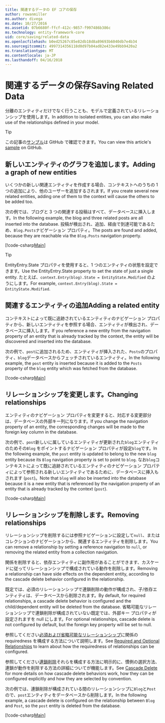 ```yaml
---
title: 関連するデータの EF コアの保存
author: rowanmiller
ms.author: divega
ms.date: 10/27/2016
ms.assetid: 07b6680f-ffcf-412c-9857-f997486b386c
ms.technology: entity-framework-core
uid: core/saving/related-data
ms.openlocfilehash: b0ed25267c85e82db18d8a89693b6040db7e4b34
ms.sourcegitcommit: 4997314356118d0d97b04ad82e433e49bb9420a2
ms.translationtype: MT
ms.contentlocale: ja-JP
ms.lasthandoff: 04/16/2018
---
```

# <a name="saving-related-data"></a><span data-ttu-id="0f1dd-102">関連するデータの保存</span><span class="sxs-lookup"><span data-stu-id="0f1dd-102">Saving Related Data</span></span>

<span data-ttu-id="0f1dd-103">分離のエンティティだけでなく行うことも、モデルで定義されているリレーションシップを使用します。</span><span class="sxs-lookup"><span data-stu-id="0f1dd-103">In addition to isolated entities, you can also make use of the relationships defined in your model.</span></span>

> [!TIP]  
> <span data-ttu-id="0f1dd-104">この記事の[サンプル](https://github.com/aspnet/EntityFramework.Docs/tree/master/samples/core/Saving/Saving/RelatedData/)は GitHub で確認できます。</span><span class="sxs-lookup"><span data-stu-id="0f1dd-104">You can view this article's [sample](https://github.com/aspnet/EntityFramework.Docs/tree/master/samples/core/Saving/Saving/RelatedData/) on GitHub.</span></span>

## <a name="adding-a-graph-of-new-entities"></a><span data-ttu-id="0f1dd-105">新しいエンティティのグラフを追加します。</span><span class="sxs-lookup"><span data-stu-id="0f1dd-105">Adding a graph of new entities</span></span>

<span data-ttu-id="0f1dd-106">いくつかの新しい関連エンティティを作成する場合、コンテキストへのうちの 1 つの追加により、他のユーザーを追加するされます。</span><span class="sxs-lookup"><span data-stu-id="0f1dd-106">If you create several new related entities, adding one of them to the context will cause the others to be added too.</span></span>

<span data-ttu-id="0f1dd-107">次の例では、ブログと 3 つの関連する投稿はすべて、データベースに挿入します。</span><span class="sxs-lookup"><span data-stu-id="0f1dd-107">In the following example, the blog and three related posts are all inserted into the database.</span></span> <span data-ttu-id="0f1dd-108">投稿が検出され、追加、経由で到達可能であるため、`Blog.Posts`ナビゲーション プロパティ。</span><span class="sxs-lookup"><span data-stu-id="0f1dd-108">The posts are found and added, because they are reachable via the `Blog.Posts` navigation property.</span></span>

[!code-csharp[Main](../../../samples/core/Saving/Saving/RelatedData/Sample.cs#AddingGraphOfEntities)]

> [!TIP]  
> <span data-ttu-id="0f1dd-109">EntityEntry.State プロパティを使用すると、1 つのエンティティの状態を設定できます。</span><span class="sxs-lookup"><span data-stu-id="0f1dd-109">Use the EntityEntry.State property to set the state of just a single entity.</span></span> <span data-ttu-id="0f1dd-110">たとえば、`context.Entry(blog).State = EntityState.Modified` のようにします。</span><span class="sxs-lookup"><span data-stu-id="0f1dd-110">For example, `context.Entry(blog).State = EntityState.Modified`.</span></span>

## <a name="adding-a-related-entity"></a><span data-ttu-id="0f1dd-111">関連するエンティティの追加</span><span class="sxs-lookup"><span data-stu-id="0f1dd-111">Adding a related entity</span></span>

<span data-ttu-id="0f1dd-112">コンテキストによって既に追跡されているエンティティのナビゲーション プロパティから、新しいエンティティを参照する場合、エンティティが検出され、データベースに挿入します。</span><span class="sxs-lookup"><span data-stu-id="0f1dd-112">If you reference a new entity from the navigation property of an entity that is already tracked by the context, the entity will be discovered and inserted into the database.</span></span>

<span data-ttu-id="0f1dd-113">次の例で、`post`に追加されるため、エンティティが挿入された、`Posts`のプロパティ、`blog`データベースからフェッチされているエンティティ。</span><span class="sxs-lookup"><span data-stu-id="0f1dd-113">In the following example, the `post` entity is inserted because it is added to the `Posts` property of the `blog` entity which was fetched from the database.</span></span>

[!code-csharp[Main](../../../samples/core/Saving/Saving/RelatedData/Sample.cs#AddingRelatedEntity)]

## <a name="changing-relationships"></a><span data-ttu-id="0f1dd-114">リレーションシップを変更します。</span><span class="sxs-lookup"><span data-stu-id="0f1dd-114">Changing relationships</span></span>

<span data-ttu-id="0f1dd-115">エンティティのナビゲーション プロパティを変更すると、対応する変更部分は、データベースの外部キー列になります。</span><span class="sxs-lookup"><span data-stu-id="0f1dd-115">If you change the navigation property of an entity, the corresponding changes will be made to the foreign key column in the database.</span></span>

<span data-ttu-id="0f1dd-116">次の例で、`post`新しいに属しているエンティティが更新された`blog`エンティティのためその`Blog` をポイントするナビゲーション プロパティが設定`blog`です。</span><span class="sxs-lookup"><span data-stu-id="0f1dd-116">In the following example, the `post` entity is updated to belong to the new `blog` entity because its `Blog` navigation property is set to point to `blog`.</span></span> <span data-ttu-id="0f1dd-117">なお`blog`コンテキストによって既に追跡されているエンティティのナビゲーション プロパティによって参照される新しいエンティティであるために、データベースに挿入もされます (`post`)。</span><span class="sxs-lookup"><span data-stu-id="0f1dd-117">Note that `blog` will also be inserted into the database because it is a new entity that is referenced by the navigation property of an entity that is already tracked by the context (`post`).</span></span>

[!code-csharp[Main](../../../samples/core/Saving/Saving/RelatedData/Sample.cs#ChangingRelationships)]

## <a name="removing-relationships"></a><span data-ttu-id="0f1dd-118">リレーションシップを削除します。</span><span class="sxs-lookup"><span data-stu-id="0f1dd-118">Removing relationships</span></span>

<span data-ttu-id="0f1dd-119">リレーションシップを削除するには参照ナビゲーションに設定して`null`、またはコレクションのナビゲーションから、関連するエンティティを削除します。</span><span class="sxs-lookup"><span data-stu-id="0f1dd-119">You can remove a relationship by setting a reference navigation to `null`, or removing the related entity from a collection navigation.</span></span>

<span data-ttu-id="0f1dd-120">関係を削除すると、依存エンティティに副作用があることができます、カスケードに従ってリレーションシップで構成されている動作を削除します。</span><span class="sxs-lookup"><span data-stu-id="0f1dd-120">Removing a relationship can have side effects on the dependent entity, according to the cascade delete behavior configured in the relationship.</span></span>

<span data-ttu-id="0f1dd-121">既定では、必須のリレーションシップで連鎖削除の動作が構成され、子/依存エンティティは、データベースから削除されます。</span><span class="sxs-lookup"><span data-stu-id="0f1dd-121">By default, for required relationships, a cascade delete behavior is configured and the child/dependent entity will be deleted from the database.</span></span> <span data-ttu-id="0f1dd-122">省略可能なリレーションシップで連鎖削除が構成されていない既定では、外部キー プロパティが設定されますを null にします。</span><span class="sxs-lookup"><span data-stu-id="0f1dd-122">For optional relationships, cascade delete is not configured by default, but the foreign key property will be set to null.</span></span>

<span data-ttu-id="0f1dd-123">参照してください[必須および省略可能なリレーションシップ](../modeling/relationships.md#required-and-optional-relationships)に関係の requiredness を構成する方法について説明します。</span><span class="sxs-lookup"><span data-stu-id="0f1dd-123">See [Required and Optional Relationships](../modeling/relationships.md#required-and-optional-relationships) to learn about how the requiredness of relationships can be configured.</span></span>

<span data-ttu-id="0f1dd-124">参照してください[連鎖削除](cascade-delete.md)それらを構成する方法に明示的に、慣例の選択方法、連鎖が動作を削除する方法の詳細についてが機能します。</span><span class="sxs-lookup"><span data-stu-id="0f1dd-124">See [Cascade Delete](cascade-delete.md) for more details on how cascade delete behaviors work, how they can be configured explicitly and  how they are selected by convention.</span></span>

<span data-ttu-id="0f1dd-125">次の例では、連鎖削除が構成されている間のリレーションシップに`Blog`と`Post`ので、`post`エンティティをデータベースから削除します。</span><span class="sxs-lookup"><span data-stu-id="0f1dd-125">In the following example, a cascade delete is configured on the relationship between `Blog` and `Post`, so the `post` entity is deleted from the database.</span></span>

[!code-csharp[Main](../../../samples/core/Saving/Saving/RelatedData/Sample.cs#RemovingRelationships)]
